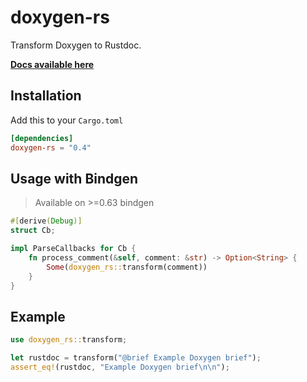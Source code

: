 # doxygen-rs
Transform Doxygen to Rustdoc.

[**Docs available here**](https://docs.rs/doxygen-rs/latest/doxygen_rs/)

## Installation
Add this to your ``Cargo.toml``
```toml
[dependencies]
doxygen-rs = "0.4"
```

## Usage with Bindgen
> Available on >=0.63 bindgen

```rs
#[derive(Debug)]
struct Cb;

impl ParseCallbacks for Cb {
    fn process_comment(&self, comment: &str) -> Option<String> {
        Some(doxygen_rs::transform(comment))
    }
}
```

## Example
```rust
use doxygen_rs::transform;

let rustdoc = transform("@brief Example Doxygen brief");
assert_eq!(rustdoc, "Example Doxygen brief\n\n");
```
